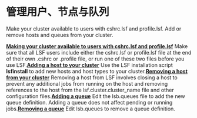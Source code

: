 # 管理用户、节点与队列

Make your cluster available to users with cshrc.lsf and profile.lsf. Add or remove hosts and queues from your cluster.

**[Making your cluster available to users with cshrc.lsf and profile.lsf](https://www.ibm.com/support/knowledgecenter/SSWRJV_10.1.0/lsf_admin_foundations/cshrc_profile_lsf.html?view=kc)**
Make sure that all LSF users include either the cshrc.lsf or profile.lsf file at the end of their own .cshrc or .profile file, or run one of these two files before you use LSF.**[Adding a host to your cluster](https://www.ibm.com/support/knowledgecenter/SSWRJV_10.1.0/lsf_admin_foundations/add_hosts.html?view=kc)**
Use the LSF installation script **lsfinstall** to add new hosts and host types to your cluster.**[Removing a host from your cluster](https://www.ibm.com/support/knowledgecenter/SSWRJV_10.1.0/lsf_admin_foundations/remove_hosts.html?view=kc)**
Removing a host from LSF involves closing a host to prevent any additional jobs from running on the host and removing references to the host from the lsf.cluster.cluster_name file and other configuration files.**[Adding a queue](https://www.ibm.com/support/knowledgecenter/SSWRJV_10.1.0/lsf_admin/queue_add.html?view=kc)**
Edit the lsb.queues file to add the new queue definition. Adding a queue does not affect pending or running jobs.**[Removing a queue](https://www.ibm.com/support/knowledgecenter/SSWRJV_10.1.0/lsf_admin/queue_remove.html?view=kc)**
Edit lsb.queues to remove a queue definition.